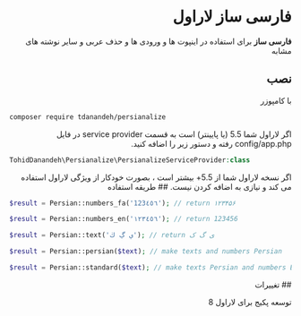 <div dir="rtl">

# فارسی ساز لاراول

**فارسی ساز**
 برای استفاده در اینپوت ها و ورودی ها و حذف عربی و سایر نوشته های مشابه

## نصب

با کامپوزر
<div dir="ltr">
 
``` bash
composer require tdanandeh/persianalize
```
 
</div>
اگر لاراول شما  5.5 (یا پایینتر) است به قسمت
service provider در فایل  config/app.php
رفته و دستور زیر را اضافه کنید.
 <div dir="ltr">
  
``` php
TohidDanandeh\Persianalize\PersianalizeServiceProvider:class
```
  
</div>
اگر نسخه لاراول شما از 5.5+ بیشتر است ، بصورت خودکار از ویژگی لاراول استفاده می کند و نیازی به اضافه کردن نیست.
## طریقه استفاده
<div dir="ltr">

``` php
$result = Persian::numbers_fa('123٤٥٦'); // return ۱۲۳۴۵۶

$result = Persian::numbers_en('۱۲۳٤٥٦'); // return 123456

$result = Persian::text('ي ڲ ڬ'); // return ی گ ک

$result = Persian::persian($text); // make texts and numbers Persian 

$result = Persian::standard($text); // make texts Persian and numbers English 
```

</div>
## تغییرات

توسعه
پکیج برای لاراول 8
</div>

